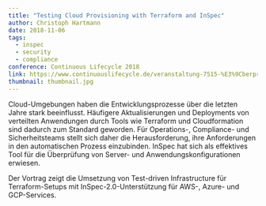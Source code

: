 ```yaml
---
title: "Testing Cloud Provisioning with Terraform and InSpec"
author: Christoph Hartmann
date: 2018-11-06
tags:
  - inspec
  - security
  - compliance
conference: Continuous Lifecycle 2018
link: https://www.continuouslifecycle.de/veranstaltung-7515-%E3%9Cberpr%E3%BCfen-von-terraform-deployments-mit-inspec.html?source=0&id=7515
thumbnail: thumbnail.jpg
---
```


<script async class="speakerdeck-embed" data-id="f2cf4c6327f84f0491e5ef93dae52d3d" data-ratio="1.77777777777778" src="//speakerdeck.com/assets/embed.js"></script>

Cloud-Umgebungen haben die Entwicklungsprozesse über die letzten Jahre stark beeinflusst. Häufigere Aktualisierungen und Deployments von verteilten Anwendungen durch Tools wie Terraform und Cloudformation sind dadurch zum Standard geworden. Für Operations-, Compliance- und Sicherheitsteams stellt sich daher die Herausforderung, ihre Anforderungen in den automatischen Prozess einzubinden. InSpec hat sich als effektives Tool für die Überprüfung von Server- und Anwendungskonfigurationen erwiesen.

Der Vortrag zeigt die Umsetzung von Test-driven Infrastructure für Terraform-Setups mit InSpec-2.0-Unterstützung für AWS-, Azure- und GCP-Services.










